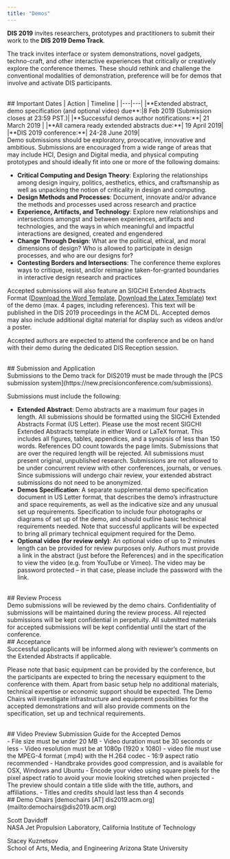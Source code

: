 ```yaml
---
title: "Demos"
---
```


__DIS 2019__ invites researchers, prototypes and practitioners to submit their work to the __DIS 2019 Demo Track__. </br>

The track invites interface or system demonstrations, novel gadgets, techno-craft, and other interactive experiences that critically or creatively explore the conference themes. These should rethink and challenge the conventional modalities of demonstration, preference will be for demos that involve and activate DIS participants. </br>

</br>
## Important Dates 
| Action | Timeline |
|---|---|
|**Extended abstract, demo specification (and optional video) due**:|8 Feb 2019 (Submission closes at 23:59 PST.)|
|**Successful demos author notifications:**| 21 March 2019 |
|**All camera ready extended abstracts due:**| 19 April 2019|  
|**DIS 2019 conference:**| 24-28 June 2019|

</br>
Demo submissions should be exploratory, provocative, innovative and ambitious. Submissions are encouraged from a wide range of areas that may include HCI, Design and Digital media, and physical computing prototypes and should ideally fit into one or more of the following domains: </br>

- __Critical Computing and Design Theory__: Exploring the relationships among design inquiry, politics, aesthetics, ethics, and craftsmanship as well as unpacking the notion of criticality in design and computing. 
- __Design Methods and Processes__: Document, innovate and/or advance the methods and processes used across research and practice
- __Experience, Artifacts, and Technology__: Explore new relationships and intersections amongst and between experiences, artifacts and technologies, and the ways in which meaningful and impactful interactions are designed, created and engendered  
- __Change Through Design__: What are the political, ethical, and moral dimensions of design? Who is allowed to participate in design processes, and who are our designs for?
- __Contesting Borders and Intersections__: The conference theme explores ways to critique, resist, and/or reimagine taken-for-granted boundaries in interactive design research and practices  

Accepted submissions will also feature an SIGCHI Extended Abstracts Format ([Download the Word Template](https://www.dropbox.com/s/nuivw9xj4p1li5s/DIS19ExtendedAbstractsFormat.docx?dl=0), [Download the Latex Template](https://www.dropbox.com/s/4gwss51oc32li5k/DIS19-Latex-ExtendedAbstracts.zip?dl=0)) text of the demo (max. 4 pages, including references). 
This text will be published in the DIS 2019 proceedings in the ACM DL. Accepted demos may also include additional digital material for display such as videos and/or a poster. </br> 

Accepted authors are expected to attend the conference and be on hand with their demo during the dedicated DIS Reception session. </br> 

</br> 
## Submission and Application </br>
Submissions to the Demo track for DIS2019 must be made through the [PCS submission system](https://new.precisionconference.com/submissions). </br> 

Submissions must include the following: </br> 

- __Extended Abstract__: Demo abstracts are a maximum four pages in length. All submissions should be formatted using the SIGCHI Extended Abstracts Format (US Letter). Please use the most recent SIGCHI Extended Abstracts template in either Word or LaTeX format. This includes all figures, tables, appendices, and a synopsis of less than 150 words. References DO count towards the page limits. Submissions that are over the required length will be rejected. All submissions must present original, unpublished research. Submissions are not allowed to be under concurrent review with other conferences, journals, or venues. Since submissions will undergo chair review, your extended abstract submissions do not need to be anonymized.
- __Demos Specification__: A separate supplemental demo specification document in US Letter format, that describes the demo’s infrastructure and space requirements, as well as the indicative size and any unusual set up requirements. Specification to include four photographs or diagrams of set up of the demo, and should outline basic technical requirements needed. Note that successful applicants will be expected to bring all primary technical equipment required for the Demo.
- __Optional video (for review only)__: An optional video of up to 2 minutes length can be provided for review purposes only. Authors must provide a link in the abstract (just before the References) and in the specification to view the video (e.g. from YouTube or Vimeo). The video may be password protected – in that case, please include the password with the link.

</br>
## Review Process </br>
Demo submissions will be reviewed by the demo chairs. Confidentiality of submissions will be maintained during the review process. All rejected submissions will be kept confidential in perpetuity. All submitted materials for accepted submissions will be kept confidential until the start of the conference.

</br>
## Acceptance </br>
Successful applicants will be informed along with reviewer’s comments on the Extended Abstracts if applicable.

Please note that basic equipment can be provided by the conference, but the participants are expected to bring the necessary equipment to the conference with them. Apart from basic setup help no additional materials, technical expertise or economic support should be expected. The Demo Chairs will investigate infrastructure and equipment possibilities for the accepted demonstrations and will also provide comments on the specification, set up and technical requirements.

</br>
## Video Preview Submission Guide for the Accepted Demos </br>
- File size must be under 20 MB
- Video duration must be 30 seconds or less
- Video resolution must be at 1080p (1920 x 1080)
- video file must use the MPEG-4 format (.mp4) with the H.264 codec
- 16:9 aspect ratio recommended
- Handbrake provides good compression, and is available for OSX, Windows and Ubuntu
- Encode your video using square pixels for the pixel aspect ratio to avoid your movie looking stretched when projected
- The preview should contain a title slide with the title, authors, and affiliations.
- Titles and credits should last less than 4 seconds

</br>
## Demo Chairs
[demochairs [AT] dis2019.acm.org](mailto:demochairs@dis2019.acm.org)

Scott Davidoff </br> 
NASA Jet Propulsion Laboratory, California Institute of Technology

Stacey Kuznetsov </br>
School of Arts, Media, and Engineering
Arizona State University
